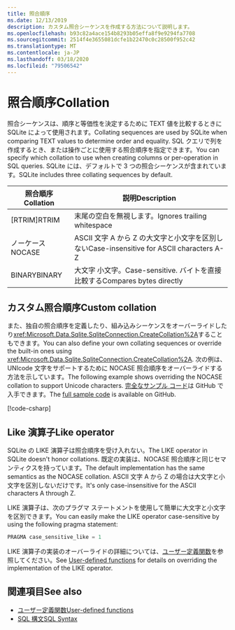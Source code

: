 ```yaml
---
title: 照合順序
ms.date: 12/13/2019
description: カスタム照合シーケンスを作成する方法について説明します。
ms.openlocfilehash: b93c82a4ace154b8293b05effa8f9e9294fa7708
ms.sourcegitcommit: 2514f4e3655081dcfe1b22470c0c28500f952c42
ms.translationtype: MT
ms.contentlocale: ja-JP
ms.lasthandoff: 03/18/2020
ms.locfileid: "79506542"
---
```

# <a name="collation"></a><span data-ttu-id="36056-103">照合順序</span><span class="sxs-lookup"><span data-stu-id="36056-103">Collation</span></span>

<span data-ttu-id="36056-104">照合シーケンスは、順序と等価性を決定するために TEXT 値を比較するときに SQLite によって使用されます。</span><span class="sxs-lookup"><span data-stu-id="36056-104">Collating sequences are used by SQLite when comparing TEXT values to determine order and equality.</span></span> <span data-ttu-id="36056-105">SQL クエリで列を作成するとき、または操作ごとに使用する照合順序を指定できます。</span><span class="sxs-lookup"><span data-stu-id="36056-105">You can specify which collation to use when creating columns or per-operation in SQL queries.</span></span> <span data-ttu-id="36056-106">SQLite には、デフォルトで 3 つの照合シーケンスが含まれています。</span><span class="sxs-lookup"><span data-stu-id="36056-106">SQLite includes three collating sequences by default.</span></span>

| <span data-ttu-id="36056-107">照合順序</span><span class="sxs-lookup"><span data-stu-id="36056-107">Collation</span></span> | <span data-ttu-id="36056-108">説明</span><span class="sxs-lookup"><span data-stu-id="36056-108">Description</span></span>                               |
| --------- | ----------------------------------------- |
| <span data-ttu-id="36056-109">[RTRIM]</span><span class="sxs-lookup"><span data-stu-id="36056-109">RTRIM</span></span>     | <span data-ttu-id="36056-110">末尾の空白を無視します。</span><span class="sxs-lookup"><span data-stu-id="36056-110">Ignores trailing whitespace</span></span>               |
| <span data-ttu-id="36056-111">ノーケース</span><span class="sxs-lookup"><span data-stu-id="36056-111">NOCASE</span></span>    | <span data-ttu-id="36056-112">ASCII 文字 A から Z の大文字と小文字を区別しない</span><span class="sxs-lookup"><span data-stu-id="36056-112">Case-insensitive for ASCII characters A-Z</span></span> |
| <span data-ttu-id="36056-113">BINARY</span><span class="sxs-lookup"><span data-stu-id="36056-113">BINARY</span></span>    | <span data-ttu-id="36056-114">大文字 小文字。</span><span class="sxs-lookup"><span data-stu-id="36056-114">Case-sensitive.</span></span> <span data-ttu-id="36056-115">バイトを直接比較する</span><span class="sxs-lookup"><span data-stu-id="36056-115">Compares bytes directly</span></span>   |

## <a name="custom-collation"></a><span data-ttu-id="36056-116">カスタム照合順序</span><span class="sxs-lookup"><span data-stu-id="36056-116">Custom collation</span></span>

<span data-ttu-id="36056-117">また、独自の照合順序を定義したり、組み込みシーケンスをオーバーライドしたり<xref:Microsoft.Data.Sqlite.SqliteConnection.CreateCollation%2A>することもできます。</span><span class="sxs-lookup"><span data-stu-id="36056-117">You can also define your own collating sequences or override the built-in ones using <xref:Microsoft.Data.Sqlite.SqliteConnection.CreateCollation%2A>.</span></span> <span data-ttu-id="36056-118">次の例は、UNIcode 文字をサポートするために NOCASE 照合順序をオーバーライドする方法を示しています。</span><span class="sxs-lookup"><span data-stu-id="36056-118">The following example shows overriding the NOCASE collation to support Unicode characters.</span></span> <span data-ttu-id="36056-119">[完全なサンプル コード](https://github.com/dotnet/samples/blob/master/snippets/standard/data/sqlite/CollationSample/Program.cs)は GitHub で入手できます。</span><span class="sxs-lookup"><span data-stu-id="36056-119">The [full sample code](https://github.com/dotnet/samples/blob/master/snippets/standard/data/sqlite/CollationSample/Program.cs) is available on GitHub.</span></span>

[!code-csharp[](../../../../samples/snippets/standard/data/sqlite/CollationSample/Program.cs?name=snippet_Collation)]

## <a name="like-operator"></a><span data-ttu-id="36056-120">Like 演算子</span><span class="sxs-lookup"><span data-stu-id="36056-120">Like operator</span></span>

<span data-ttu-id="36056-121">SQLite の LIKE 演算子は照合順序を受け入れない。</span><span class="sxs-lookup"><span data-stu-id="36056-121">The LIKE operator in SQLite doesn't honor collations.</span></span> <span data-ttu-id="36056-122">既定の実装は、NOCASE 照合順序と同じセマンティクスを持っています。</span><span class="sxs-lookup"><span data-stu-id="36056-122">The default implementation has the same semantics as the NOCASE collation.</span></span> <span data-ttu-id="36056-123">ASCII 文字 A から Z の場合は大文字と小文字を区別しないだけです。</span><span class="sxs-lookup"><span data-stu-id="36056-123">It's only case-insensitive for the ASCII characters A through Z.</span></span>

<span data-ttu-id="36056-124">LIKE 演算子は、次のプラグマ ステートメントを使用して簡単に大文字と小文字を区別できます。</span><span class="sxs-lookup"><span data-stu-id="36056-124">You can easily make the LIKE operator case-sensitive by using the following pragma statement:</span></span>

```sql
PRAGMA case_sensitive_like = 1
```

<span data-ttu-id="36056-125">LIKE 演算子の実装のオーバーライドの詳細については、[ユーザー定義関数](user-defined-functions.md)を参照してください。</span><span class="sxs-lookup"><span data-stu-id="36056-125">See [User-defined functions](user-defined-functions.md) for details on overriding the implementation of the LIKE operator.</span></span>

## <a name="see-also"></a><span data-ttu-id="36056-126">関連項目</span><span class="sxs-lookup"><span data-stu-id="36056-126">See also</span></span>

* [<span data-ttu-id="36056-127">ユーザー定義関数</span><span class="sxs-lookup"><span data-stu-id="36056-127">User-defined functions</span></span>](user-defined-functions.md)
* [<span data-ttu-id="36056-128">SQL 構文</span><span class="sxs-lookup"><span data-stu-id="36056-128">SQL Syntax</span></span>](https://www.sqlite.org/lang.html)
